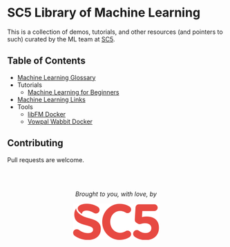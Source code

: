 # SC5 Library of Machine Learning
This is a collection of demos, tutorials, and other resources (and pointers to such) curated by the ML team at [SC5](https://sc5.io/).

## Table of Contents

* [Machine Learning Glossary](https://github.com/SC5/sc5-machine-learning/blob/master/glossary.md)
* Tutorials
  * [Machine Learning for Beginners](https://github.com/SC5/sc5-machine-learning/blob/master/tutorials/beginners-guide.md)
* [Machine Learning Links](https://github.com/SC5/sc5-machine-learning/blob/master/links.md)
* Tools
  * [libFM Docker](https://github.com/SC5/sc5-machine-learning/tree/master/tools/libfm-docker)
  * [Vowpal Wabbit Docker](https://github.com/SC5/sc5-machine-learning/tree/master/tools/vw-docker)

## Contributing
Pull requests are welcome.

<br />
<br />
<p align="center"><em>Brought to you, with love, by</em></p>
<p align="center"><a href="https://sc5.io"><img src="https://github.com/SC5/sc5-machine-learning/blob/master/images/sc5logo-small.png" /></a></p>
